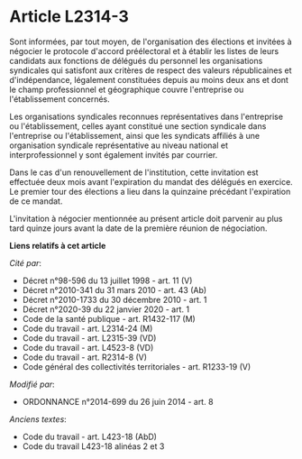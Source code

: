 # Article L2314-3

Sont informées,    par tout moyen, de l'organisation des élections et invitées à négocier le protocole d'accord préélectoral
et à établir les listes de leurs candidats aux fonctions de délégués du personnel les organisations syndicales qui satisfont
aux critères de respect des valeurs républicaines et d'indépendance, légalement constituées depuis au moins deux ans et dont
le champ professionnel et géographique couvre l'entreprise ou l'établissement concernés. 

Les organisations syndicales reconnues représentatives dans l'entreprise ou l'établissement, celles ayant constitué une
section syndicale dans l'entreprise ou l'établissement, ainsi que les syndicats affiliés à une organisation syndicale
représentative au niveau national et interprofessionnel y sont également invités par courrier. 

Dans le cas d'un renouvellement de l'institution, cette invitation est effectuée deux mois avant l'expiration du mandat des
délégués en exercice. Le premier tour des élections a lieu dans la quinzaine précédant l'expiration de ce mandat. 

L'invitation à négocier mentionnée au présent article doit parvenir au plus tard quinze jours avant la date de la première
réunion de négociation.

**Liens relatifs à cet article**

_Cité par_:

  - Décret n°98-596 du 13 juillet 1998 - art. 11 (V)
  - Décret n°2010-341 du 31 mars 2010 - art. 43 (Ab)
  - Décret n°2010-1733 du 30 décembre 2010 - art. 1
  - Décret n°2020-39 du 22 janvier 2020 - art. 1
  - Code de la santé publique - art. R1432-117 (M)
  - Code du travail - art. L2314-24 (M)
  - Code du travail - art. L2315-39 (VD)
  - Code du travail - art. L4523-8 (VD)
  - Code du travail - art. R2314-8 (V)
  - Code général des collectivités territoriales - art. R1233-19 (V)

_Modifié par_:

  - ORDONNANCE n°2014-699 du 26 juin 2014 - art. 8

_Anciens textes_:

  - Code du travail - art. L423-18 (AbD)
  - Code du travail L423-18 alinéas 2 et 3
